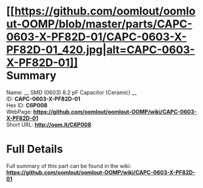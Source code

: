 
[[https://github.com/oomlout/oomlout-OOMP/blob/master/parts/CAPC-0603-X-PF82D-01/CAPC-0603-X-PF82D-01_420.jpg|alt=CAPC-0603-X-PF82D-01]]     
Summary
=================
  
Name: __ SMD (0603) 8.2 pF Capacitor (Ceramic) __    
ID: __CAPC-0603-X-PF82D-01__   
Hex ID: __C6P008__   
WebPage: __https://github.com/oomlout/oomlout-OOMP/wiki/CAPC-0603-X-PF82D-01__   
Short URL: __http://oom.lt/C6P008__   

Full Details
==========================
Full summary of this part can be found in the wiki:   
__https://github.com/oomlout/oomlout-OOMP/wiki/CAPC-0603-X-PF82D-01__    

